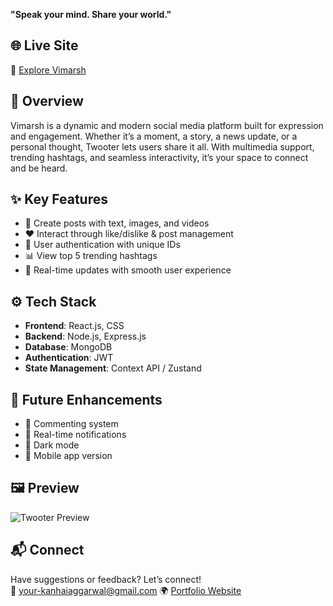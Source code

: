 **"Speak your mind. Share your world."**

## 🌐 Live Site  
🔗 [Explore Vimarsh](https://vimarsh-social.netlify.app/)

## 📖 Overview  
Vimarsh is a dynamic and modern social media platform built for expression and engagement. Whether it’s a moment, a story, a news update, or a personal thought, Twooter lets users share it all. With multimedia support, trending hashtags, and seamless interactivity, it’s your space to connect and be heard.

## ✨ Key Features  
- 📝 Create posts with text, images, and videos  
- ❤️ Interact through like/dislike & post management  
- 🔐 User authentication with unique IDs  
- 📊 View top 5 trending hashtags  
- 🔄 Real-time updates with smooth user experience  

## ⚙️ Tech Stack  
- **Frontend**: React.js, CSS  
- **Backend**: Node.js, Express.js  
- **Database**: MongoDB  
- **Authentication**: JWT  
- **State Management**: Context API / Zustand  

## 🎯 Future Enhancements  
- 💬 Commenting system  
- 🔔 Real-time notifications  
- 🌙 Dark mode  
- 📱 Mobile app version  

## 🖼️ Preview  
![Twooter Preview](https://i.postimg.cc/RVxPzcMQ/Screenshot-2025-06-24-183748.png)

## 📬 Connect  
Have suggestions or feedback? Let’s connect!  
📧 your-kanhaiaggarwal@gmail.com
🌍 [Portfolio Website](https://kanhainya-portfolio.netlify.app/)

